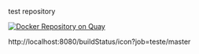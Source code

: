 test repository

[![Docker Repository on Quay](https://quay.io/repository/kaykelins/teste/status "Docker Repository on Quay")](https://quay.io/repository/kaykelins/teste)

http://localhost:8080/buildStatus/icon?job=teste/master
